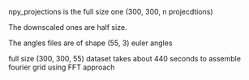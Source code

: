 

npy_projections is the full size one (300, 300, n projecdtions)

The downscaled ones are half size.

The angles files are of shape (55, 3) euler angles

full size (300, 300, 55) dataset takes about 440 seconds to assemble fourier grid using FFT approach

